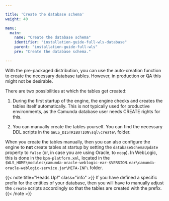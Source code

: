 ```yaml
---

title: 'Create the database schema'
weight: 40

menu:
  main:
    name: "Create the database schema"
    identifier: "installation-guide-full-wls-database"
    parent: "installation-guide-full-wls"
    pre: "Create the database schema."

---
```


With the pre-packaged distribution, you can use the auto-creation function to create the necessary database tables. However, in production or QA this might not be desirable.

There are two possibilities at which the tables get created:

1. During the first startup of the engine, the engine checks and creates the tables itself automatically. This is not typically used for productive environments, as the Camunda database user needs CREATE rights for this.

2. You can manually create the tables yourself. You can find the necessary DDL scripts in the `$WLS_DISTRIBUTION\sql\create\` folder.

When you create the tables manually, then you can also configure the engine to **not** create tables at startup by setting the `databaseSchemaUpdate` property to `false` (or, in case you are using Oracle, to `noop`). In WebLogic, this is done in the `bpm-platform.xml`, located in the `$WLS_HOME\modules\camunda-oracle-weblogic-ear-$VERSION.ear\camunda-oracle-weblogic-service.jar\META-INF\` folder.

{{< note title="Heads Up!" class="info" >}}
If you have defined a specific prefix for the entities of your database, then you will have to manually adjust the `create` scripts accordingly so that the tables are created with the prefix.
{{< /note >}}